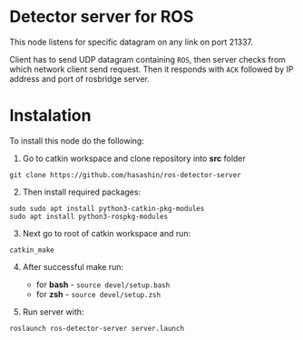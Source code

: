 Detector server for ROS
===

This node listens for specific datagram on any link on port 21337. 

Client has to send UDP datagram containing `ROS`, then server checks from which network client send request. Then it responds with `ACK` followed by IP address and port of rosbridge server.

Instalation
===

To install this node do the following:
1. Go to catkin workspace and clone repository into __src__ folder
```
git clone https://github.com/hasashin/ros-detector-server
```

2. Then install required packages:
```
sudo sudo apt install python3-catkin-pkg-modules
sudo apt install python3-rospkg-modules
```

3. Next go to root of catkin workspace and run:
```
catkin_make
```
4. After successful make run:
    - for __bash__ - `source devel/setup.bash`
    - for __zsh__ - `source devel/setup.zsh`

5. Run server with:
```
roslaunch ros-detector-server server.launch
```